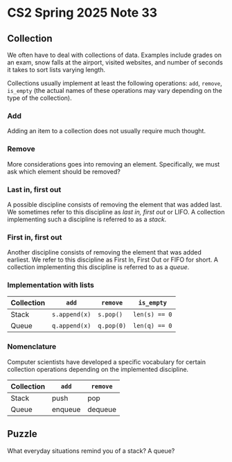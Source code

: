 # CS2 Spring 2025 Note 33

## Collection

We often have to deal with collections of data.  Examples include grades on an
exam, snow falls at the airport, visited websites, and number of seconds it
takes to sort lists varying length.

Collections usually implement at least the following operations: `add`,
`remove`, `is_empty` (the actual names of these operations may vary depending on
the type of the collection).

### Add

Adding an item to a collection does not usually require much thought.

### Remove

More considerations goes into removing an element.  Specifically, we must ask
which element should be removed?

### Last in, first out

A possible discipline consists of removing the element that was added last.  We
sometimes refer to this discipline as *last in, first out* or LIFO.  A
collection implementing such a discipline is referred to as a *stack*.

### First in, first out

Another discipline consists of removing the element that was added earliest.
We refer to this discipline as First In, First Out or FIFO for short.  A
collection implementing this discipline is referred to as a *queue*.

### Implementation with lists

Collection | `add` | `remove` | `is_empty`
-|-|-|-
Stack | `s.append(x)` | `s.pop()` | `len(s) == 0`
Queue | `q.append(x)` | `q.pop(0)` | `len(q) == 0`

### Nomenclature

Computer scientists have developed a specific vocabulary for certain collection
operations depending on the implemented discipline.

Collection | `add` | `remove`
-|-|-
Stack | push | pop
Queue | enqueue | dequeue

## Puzzle

What everyday situations remind you of a stack?  A queue?
